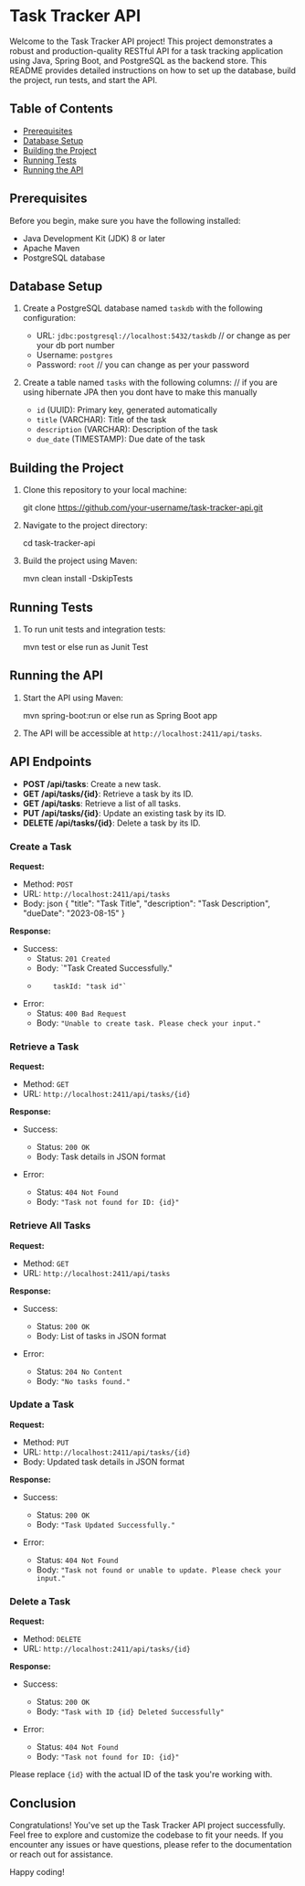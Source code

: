# Task Tracker API

Welcome to the Task Tracker API project! This project demonstrates a robust and production-quality RESTful API for a task tracking application using Java, Spring Boot, and PostgreSQL as the backend store. This README provides detailed instructions on how to set up the database, build the project, run tests, and start the API.

## Table of Contents

- [Prerequisites](#prerequisites)
- [Database Setup](#database-setup)
- [Building the Project](#building-the-project)
- [Running Tests](#running-tests)
- [Running the API](#running-the-api)

## Prerequisites

Before you begin, make sure you have the following installed:

- Java Development Kit (JDK) 8 or later
- Apache Maven
- PostgreSQL database

## Database Setup

1. Create a PostgreSQL database named `taskdb` with the following configuration:

   - URL: `jdbc:postgresql://localhost:5432/taskdb` // or change as per your db port number
   - Username: `postgres`
   - Password: `root` // you can change as per your password

2. Create a table named `tasks` with the following columns:
  // if you are using hibernate JPA then you dont have to make this manually
   - `id` (UUID): Primary key, generated automatically
   - `title` (VARCHAR): Title of the task
   - `description` (VARCHAR): Description of the task
   - `due_date` (TIMESTAMP): Due date of the task

## Building the Project

1. Clone this repository to your local machine:
   
   git clone https://github.com/your-username/task-tracker-api.git

2. Navigate to the project directory:

   cd task-tracker-api

3. Build the project using Maven:

   mvn clean install -DskipTests

## Running Tests

1. To run unit tests and integration tests:

   mvn test or else run as Junit Test


## Running the API

1. Start the API using Maven:

   mvn spring-boot:run or else run as Spring Boot app

2. The API will be accessible at `http://localhost:2411/api/tasks`.

## API Endpoints

- **POST /api/tasks**: Create a new task.
- **GET /api/tasks/{id}**: Retrieve a task by its ID.
- **GET /api/tasks**: Retrieve a list of all tasks.
- **PUT /api/tasks/{id}**: Update an existing task by its ID.
- **DELETE /api/tasks/{id}**: Delete a task by its ID.

### Create a Task

**Request:**

- Method: `POST`
- URL: `http://localhost:2411/api/tasks`
- Body:
json
  {
    "title": "Task Title",
    "description": "Task Description",
    "dueDate": "2023-08-15"
  }

**Response:**

- Success:
  - Status: `201 Created`
  - Body: `"Task Created Successfully."
  -         taskId: "task id"`

- Error:
  - Status: `400 Bad Request`
  - Body: `"Unable to create task. Please check your input."`

### Retrieve a Task

**Request:**

- Method: `GET`
- URL: `http://localhost:2411/api/tasks/{id}`

**Response:**

- Success:
  - Status: `200 OK`
  - Body: Task details in JSON format

- Error:
  - Status: `404 Not Found`
  - Body: `"Task not found for ID: {id}"`

### Retrieve All Tasks

**Request:**

- Method: `GET`
- URL: `http://localhost:2411/api/tasks`

**Response:**

- Success:
  - Status: `200 OK`
  - Body: List of tasks in JSON format

- Error:
  - Status: `204 No Content`
  - Body: `"No tasks found."`

### Update a Task

**Request:**

- Method: `PUT`
- URL: `http://localhost:2411/api/tasks/{id}`
- Body: Updated task details in JSON format

**Response:**

- Success:
  - Status: `200 OK`
  - Body: `"Task Updated Successfully."`

- Error:
  - Status: `404 Not Found`
  - Body: `"Task not found or unable to update. Please check your input."`

### Delete a Task

**Request:**

- Method: `DELETE`
- URL: `http://localhost:2411/api/tasks/{id}`

**Response:**

- Success:
  - Status: `200 OK`
  - Body: `"Task with ID {id} Deleted Successfully"`

- Error:
  - Status: `404 Not Found`
  - Body: `"Task not found for ID: {id}"`

Please replace `{id}` with the actual ID of the task you're working with.

## Conclusion

Congratulations! You've set up the Task Tracker API project successfully. Feel free to explore and customize the codebase to fit your needs. If you encounter any issues or have questions, please refer to the documentation or reach out for assistance.

Happy coding!
